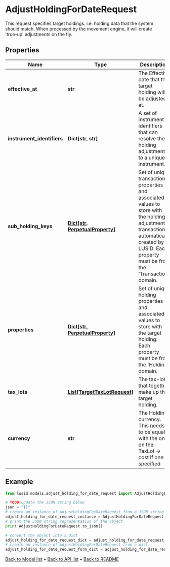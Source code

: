 # AdjustHoldingForDateRequest

This request specifies target holdings. i.e. holding data that the  system should match. When processed by the movement  engine, it will create 'true-up' adjustments on the fly.

## Properties
Name | Type | Description | Notes
------------ | ------------- | ------------- | -------------
**effective_at** | **str** | The Effective date that the target holding will be adjusted at. | 
**instrument_identifiers** | **Dict[str, str]** | A set of instrument identifiers that can resolve the holding adjustment to a unique instrument. | 
**sub_holding_keys** | [**Dict[str, PerpetualProperty]**](PerpetualProperty.md) | Set of unique transaction properties and associated values to store with the holding adjustment transaction automatically created by LUSID. Each property must be from the &#39;Transaction&#39; domain. | [optional] 
**properties** | [**Dict[str, PerpetualProperty]**](PerpetualProperty.md) | Set of unique holding properties and associated values to store with the target holding. Each property must be from the &#39;Holding&#39; domain. | [optional] 
**tax_lots** | [**List[TargetTaxLotRequest]**](TargetTaxLotRequest.md) | The tax-lots that together make up the target holding. | 
**currency** | **str** | The Holding currency. This needs to be equal with the one on the TaxLot -&gt; cost if one is specified | [optional] 

## Example

```python
from lusid.models.adjust_holding_for_date_request import AdjustHoldingForDateRequest

# TODO update the JSON string below
json = "{}"
# create an instance of AdjustHoldingForDateRequest from a JSON string
adjust_holding_for_date_request_instance = AdjustHoldingForDateRequest.from_json(json)
# print the JSON string representation of the object
print AdjustHoldingForDateRequest.to_json()

# convert the object into a dict
adjust_holding_for_date_request_dict = adjust_holding_for_date_request_instance.to_dict()
# create an instance of AdjustHoldingForDateRequest from a dict
adjust_holding_for_date_request_form_dict = adjust_holding_for_date_request.from_dict(adjust_holding_for_date_request_dict)
```
[Back to Model list](../README.md#documentation-for-models) &#8226; [Back to API list](../README.md#documentation-for-api-endpoints) &#8226; [Back to README](../README.md)


